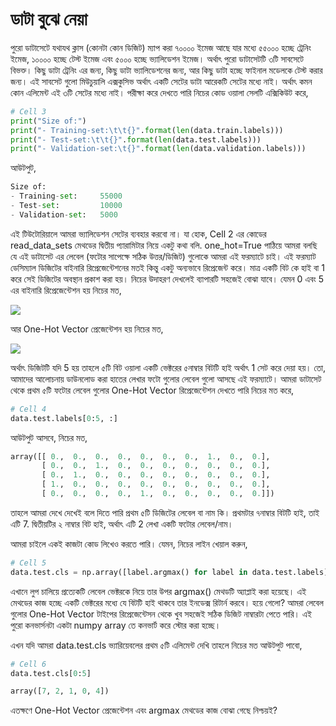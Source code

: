 # ডাটা বুঝে নেয়া

পুরো ডাটাসেটে যথাযথ ক্লাস \(কোনটা কোন ডিজিট\) ম্যাপ করা ৭০০০০ ইমেজ আছে যার মধ্যে ৫৫০০০ হচ্ছে ট্রেনিং ইমেজ, ১০০০০ হচ্ছে টেস্ট ইমেজ এবং ৫০০০ হচ্ছে ভ্যালিডেশন ইমেজ। অর্থাৎ পুরো ডাটাসেটটি ৩টি সাবসেটে বিভক্ত। কিছু ডাটা ট্রেনিং এর জন্য, কিছু ডাটা ভ্যালিডেশনের জন্য, আর কিছু ডাটা হচ্ছে ফাইনাল মডেলকে টেস্ট করার জন্য। এই সাবসেট গুলো মিউচুয়ালি এক্সকুসিভ অর্থাৎ একটি সেটের ডাটা আরেকটি সেটের মধ্যে নাই। অর্থাৎ কমন কোন এলিমেন্ট এই ৩টি সেটের মধ্যে নাই। পরীক্ষা করে দেখতে পারি নিচের কোড ওয়ালা সেলটি এক্সিকিউট করে,

```python
# Cell 3
print("Size of:")
print("- Training-set:\t\t{}".format(len(data.train.labels))) 
print("- Test-set:\t\t{}".format(len(data.test.labels)))
print("- Validation-set:\t{}".format(len(data.validation.labels)))
```

আউটপুট,

```python
Size of:
- Training-set:     55000
- Test-set:         10000
- Validation-set:   5000
```

এই টিউটোরিয়ালে আমরা ভ্যালিডেশন সেটের ব্যবহার করবো না। যা হোক, Cell 2 এর কোডের read\_data\_sets মেথডের দ্বিতীয় প্যারামিটার নিয়ে একটু কথা বলি. one\_hot=True পাঠিয়ে আমরা বলছি যে এই ডাটাসেট এর লেবেল \(ফটোর সাপেক্ষে সঠিক উত্তর/ডিজিট\) গুলোকে আমরা এই ফরম্যাটে চাই। এই ফরম্যাট ডেসিম্যাল ডিজিটের বাইনারি রিপ্রেজেন্টেশনের মতই কিন্তু একটু অন্যভাবে রিপ্রেজেন্ট করে। মাত্র একটি বিট কে হাই বা 1 করে সেই ডিজিটের অবস্থান প্রকাশ করা হয়। নিচের উদাহরণ দেখলেই ব্যাপারটি সহজেই বোঝা যাবে। যেমন 0 এবং 5 এর বাইনারি রিপ্রেজেন্টেশন হয় নিচের মত,

![](https://nuhil.files.wordpress.com/2017/05/screen-shot-2017-05-28-at-4-36-00-pm.png)

আর One-Hot Vector প্রেজেন্টেশন হয় নিচের মত,

![](https://nuhil.files.wordpress.com/2017/05/screen-shot-2017-05-28-at-4-37-36-pm.png)

অর্থাৎ ডিজিটটি যদি 5 হয় তাহলে ৫টি বিট ওয়ালা একটি ভেক্টরের ৫নাম্বার বিটটি হাই অর্থাৎ 1 সেট করে দেয়া হয়। তো, আমাদের আলোচনায় ডাউনলোড করা হাতের লেখার ফটো গুলোর লেবেল গুলো আসছে এই ফরম্যাটে। আমরা ডাটাসেট থেকে প্রথম ৫টি ফটোর লেবেল গুলোর One-Hot Vector রিপ্রেজেন্টেশন দেখতে পারি নিচের মত করে,

```python
# Cell 4
data.test.labels[0:5, :]
```

আউটপুট আসবে, নিচের মত,

```python
array([[ 0.,  0.,  0.,  0.,  0.,  0.,  0.,  1.,  0.,  0.],
       [ 0.,  0.,  1.,  0.,  0.,  0.,  0.,  0.,  0.,  0.],
       [ 0.,  1.,  0.,  0.,  0.,  0.,  0.,  0.,  0.,  0.],
       [ 1.,  0.,  0.,  0.,  0.,  0.,  0.,  0.,  0.,  0.],
       [ 0.,  0.,  0.,  0.,  1.,  0.,  0.,  0.,  0.,  0.]])
```

তাহলে আমরা দেখে দেখেই বলে দিতে পারি প্রথম ৫টি ডিজিটের লেবেল বা নাম কি। প্রথমটার ৭নাম্বার বিটটি হাই, তাই এটি 7. দ্বিতীয়টির ২ নাম্বার বিট হাই, অর্থাৎ এটি 2 লেখা একটি ফটোর লেবেল/নাম।

আমরা চাইলে একই কাজটা কোড লিখেও করতে পারি। যেমন, নিচের লাইন খেয়াল করুন,

```python
# Cell 5
data.test.cls = np.array([label.argmax() for label in data.test.labels])
```

এখানে লুপ চালিয়ে প্রত্যেকটি লেবেল ভেক্টরকে নিয়ে তার উপর argmax\(\) মেথডটি অ্যাপ্লাই করা হয়েছে। এই মেথডের কাজ হচ্ছে একটি ভেক্টরের মধ্যে যে বিটটি হাই থাকবে তার ইনডেক্স রিটার্ন করবে। হয়ে গেলো? আমরা লেবেল গুলোর One-Hot Vector টাইপের রিপ্রেজেন্টেসন থেকে খুব সহজেই সঠিক ডিজিট নাম্বারটা পেতে পারি। এই পুরো কনভার্সনটা একটা numpy array তে কনভার্ট করে স্টোর করা হচ্ছে।

এখন যদি আমরা data.test.cls ভ্যারিয়েবলের প্রথম ৫টি এলিমেন্ট দেখি তাহলে নিচের মত আউটপুট পাবো,

```python
# Cell 6
data.test.cls[0:5]
```

```python
array([7, 2, 1, 0, 4])
```

এতক্ষণে One-Hot Vector প্রেজেন্টেশন এবং argmax মেথডের কাজ বোঝা গেছে নিশ্চয়ই?

